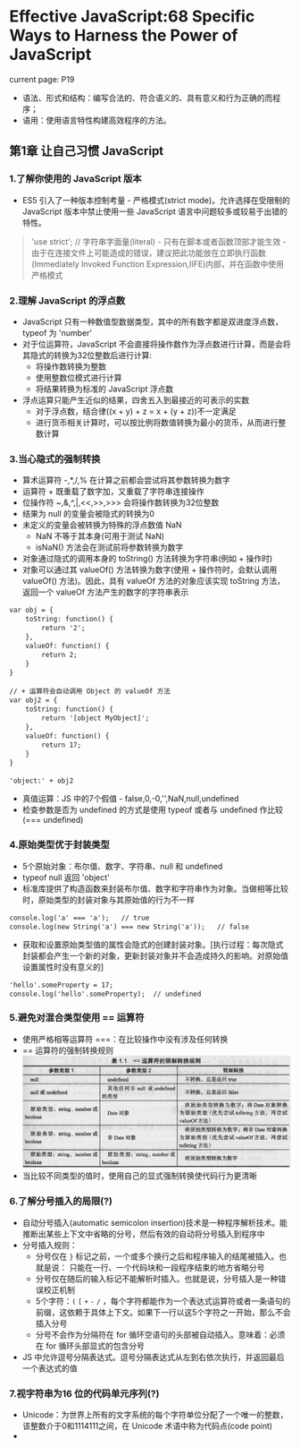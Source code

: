 # Effective JavaScript:68 Specific Ways to Harness the Power of JavaScript
current page: P19

* 语法、形式和结构：编写合法的、符合语义的、具有意义和行为正确的而程序；
* 语用：使用语言特性构建高效程序的方法。

## 第1章 让自己习惯 JavaScript 

### 1.了解你使用的 JavaScript 版本
* ES5 引入了一种版本控制考量 - 严格模式(strict mode)。允许选择在受限制的 JavaScript 版本中禁止使用一些 JavaScript 语言中问题较多或较易于出错的特性。
> 'use strict';     // 字符串字面量(literal)
    - 只有在脚本或者函数顶部才能生效
    - 由于在连接文件上可能造成的错误，建议把此功能放在立即执行函数(Immediately Invoked Function Expression,IIFE)内部，并在函数中使用严格模式

### 2.理解 JavaScript 的浮点数
* JavaScript 只有一种数值型数据类型，其中的所有数字都是双进度浮点数，typeof 为 'number'
* 对于位运算符，JavaScript 不会直接将操作数作为浮点数进行计算，而是会将其隐式的转换为32位整数后进行计算:
    - 将操作数转换为整数
    - 使用整数位模式进行计算
    - 将结果转换为标准的 JavaScript 浮点数
* 浮点运算只能产生近似的结果，四舍五入到最接近的可表示的实数
    - 对于浮点数，结合律((x + y) + z = x + (y + z))不一定满足
    - 进行货币相关计算时，可以按比例将数值转换为最小的货币，从而进行整数计算

### 3.当心隐式的强制转换
* 算术运算符 -,*,/,% 在计算之前都会尝试将其参数转换为数字
* 运算符 + 既重载了数字加，又重载了字符串连接操作 
* 位操作符 ~,&,^,|,<<,>>,>>> 会将操作数转换为32位整数
* 结果为 null 的变量会被隐式的转换为0
* 未定义的变量会被转换为特殊的浮点数值 NaN
    - NaN 不等于其本身(可用于测试 NaN)
    - isNaN() 方法会在测试前将参数转换为数字
* 对象通过隐式的调用本身的 toString() 方法转换为字符串(例如 + 操作时)
* 对象可以通过其 valueOf() 方法转换为数字(使用 + 操作符时，会默认调用 valueOf() 方法)。因此，具有 valueOf 方法的对象应该实现 toString 方法，返回一个 valueOf 方法产生的数字的字符串表示
```JS
var obj = {
	toString: function() {
		return '2';
	},
	valueOf: function() {
		return 2;
	}
}

// + 运算符会自动调用 Object 的 valueOf 方法
var obj2 = {
    toString: function() {
        return '[object MyObject]';
    },
    valueOf: function() {
        return 17;
    }
}

'object:' + obj2
```
* 真值运算：JS 中的7个假值 - false,0,-0,'',NaN,null,undefined 
* 检查参数是否为 undefined 的方式是使用 typeof 或者与 undefined 作比较(=== undefined)

### 4.原始类型优于封装类型
* 5个原始对象：布尔值、数字、字符串、null 和 undefined
* typeof null 返回 'object'
* 标准库提供了构造函数来封装布尔值、数字和字符串作为对象。当做相等比较时，原始类型的封装对象与其原始值的行为不一样
```JS
console.log('a' === 'a');   // true
console.log(new String('a') === new String('a'));   // false
```
* 获取和设置原始类型值的属性会隐式的创建封装对象。[执行过程：每次隐式封装都会产生一个新的对象，更新封装对象并不会造成持久的影响。对原始值设置属性时没有意义的]
```JS
'hello'.someProperty = 17;
console.log('hello'.someProperty);  // undefined
```

### 5.避免对混合类型使用  == 运算符
* 使用严格相等运算符 ===：在比较操作中没有涉及任何转换
* == 运算符的强制转换规则
![== 运算符的强制转换规则](./files/==-translate.png)
* 当比较不同类型的值时，使用自己的显式强制转换使代码行为更清晰

### 6.了解分号插入的局限(?)
* 自动分号插入(automatic semicolon insertion)技术是一种程序解析技术。能推断出某些上下文中省略的分号，然后有效的自动将分号插入到程序中
* 分号插入规则：
    - 分号仅在 `}` 标记之前，一个或多个换行之后和程序输入的结尾被插入。也就是说： 只能在一行、一个代码块和一段程序结束的地方省略分号
    - 分号仅在随后的输入标记不能解析时插入。也就是说，分号插入是一种错误校正机制
    - 5个字符：`(` `[` `+` `-` `/` ，每个字符都能作为一个表达式运算符或者一条语句的前缀，这依赖于具体上下文。如果下一行以这5个字符之一开始，那么不会插入分号
    - 分号不会作为分隔符在 for 循环空语句的头部被自动插入。意味着：必须在 for 循环头部显式的包含分号
* JS 中允许逗号分隔表达式。逗号分隔表达式从左到右依次执行，并返回最后一个表达式的值

### 7.视字符串为16 位的代码单元序列(?)
* Unicode：为世界上所有的文字系统的每个字符单位分配了一个唯一的整数，该整数介于0和1114111之间，在 Unicode 术语中称为代码点(code point)
* 